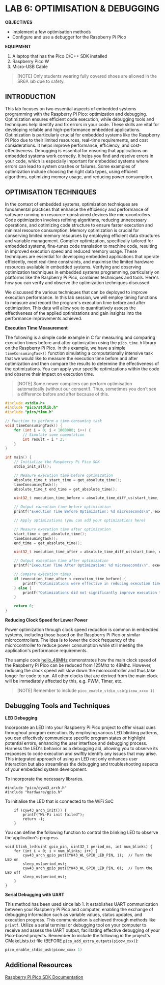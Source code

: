# LAB 6: OPTIMISATION & DEBUGGING

**OBJECTIVES**
-	Implement a few optimisation methods
-	Configure and use a debugger for the Raspberry Pi Pico


**EQUIPMENT** 
1.	A laptop that has the Pico C/C++ SDK installed
2.	Raspberry Pico W
3.	Micro-USB Cable

> [NOTE]
> Only students wearing fully covered shoes are allowed in the SR6A lab due to safety.

## **INTRODUCTION** 

This lab focuses on two essential aspects of embedded systems programming with the Raspberry Pi Pico: optimization and debugging. Optimization ensures efficient code execution, while debugging tools and techniques help identify and fix errors in your code. These skills are vital for developing reliable and high-performance embedded applications. Optimization is particularly crucial for embedded systems like the Raspberry Pi Pico due to their limited resources, real-time requirements, and cost considerations. It helps improve performance, efficiency, and cost-effectiveness. Debugging is essential for ensuring that applications on embedded systems work correctly. It helps you find and resolve errors in your code, which is especially important for embedded systems where errors can lead to system crashes or failures. Some examples of optimization include choosing the right data types, using efficient algorithms, optimizing memory usage, and reducing power consumption.

## **OPTIMISATION TECHNIQUES**

In the context of embedded systems, optimization techniques are fundamental practices that enhance the efficiency and performance of software running on resource-constrained devices like microcontrollers. Code optimization involves refining algorithms, reducing unnecessary operations, and optimizing code structure to ensure faster execution and minimal resource consumption. Memory optimization is crucial for conserving limited memory resources by employing efficient data structures and variable management. Compiler optimization, specifically tailored for embedded systems, fine-tunes code translation to machine code, resulting in improved execution speed and reduced memory usage. These techniques are essential for developing embedded applications that operate efficiently, meet real-time constraints, and maximise the limited hardware resources available in embedded systems. Verifying and observing optimization techniques in embedded systems programming, particularly on platforms like the Raspberry Pi Pico, combines techniques and tools. Here's how you can verify and observe the optimization techniques discussed. 

We discussed the various techniques that can be deployed to improve execution performance. In this lab session, we will employ timing functions to measure and record the program's execution time before and after optimization. This data will allow you to quantitatively assess the effectiveness of the applied optimizations and gain insights into the performance improvements achieved.

**Execution Time Measurement**

The following is a simple code example in C for measuring and comparing execution times before and after optimization using the `pico_time.h` library on the Raspberry Pi Pico. In this example, we have a simple `timeConsumingTask()` function simulating a computationally intensive task that we would like to measure the execution time before and after optimization and then compare the results to determine the effectiveness of the optimizations. You can apply your specific optimizations within the code and observe their impact on execution time.

> [NOTE]
> Some newer compilers can perform optimisation automatically (without our consent!). Thus, sometimes you don't see a difference before and after because of this.

```c
#include <stdio.h>
#include "pico/stdlib.h"
#include "pico/time.h"

// Function to perform a time-consuming task
void timeConsumingTask() {
    for (int i = 0; i < 1000000; i++) {
        // Simulate some computation
        int result = i * 2;
    }
}

int main() {
    // Initialize the Raspberry Pi Pico SDK
    stdio_init_all();

    // Measure execution time before optimization
    absolute_time_t start_time = get_absolute_time();
    timeConsumingTask();
    absolute_time_t end_time = get_absolute_time();

    uint32_t execution_time_before = absolute_time_diff_us(start_time, end_time);

    // Output execution time before optimization
    printf("Execution Time Before Optimization: %d microseconds\n", execution_time_before);

    // Apply optimizations (you can add your optimizations here)

    // Measure execution time after optimization
    start_time = get_absolute_time();
    timeConsumingTask();
    end_time = get_absolute_time();

    uint32_t execution_time_after = absolute_time_diff_us(start_time, end_time);

    // Output execution time after optimization
    printf("Execution Time After Optimization: %d microseconds\n", execution_time_after);

    // Compare execution times
    if (execution_time_after < execution_time_before) {
        printf("Optimizations were effective in reducing execution time.\n");
    } else {
        printf("Optimizations did not significantly improve execution time.\n");
    }

    return 0;
}
```
**Reducing Clock Speed for Lower Power**

Power optimization through clock speed reduction is common in embedded systems, including those based on the Raspberry Pi Pico or similar microcontrollers. The idea is to lower the clock frequency of the microcontroller to reduce power consumption while still meeting the application's performance requirements. 

The sample code [hello_48MHz](https://github.com/raspberrypi/pico-examples/blob/master/clocks/hello_48MHz/hello_48MHz.c) demonstrates how the main clock speed of the Raspberry Pi Pico can be reduced from 125Mhz to 48Mhz. However, reducing the clock speed will slow down the microcontroller and thus take longer for code to run. All other clocks that are derived from the main clock will be immediately affected by this, e.g. PWM, Timer, etc.

> [NOTE]
> Remember to include `pico_enable_stdio_usb(picow_xxxx 1)`


## Debugging Tools and Techniques

**LED Debugging**

Incorporate an LED into your Raspberry Pi Pico project to offer visual cues throughout program execution. By employing various LED blinking patterns, you can effectively communicate specific program states or highlight potential errors, enhancing the user interface and debugging process. Harness the LED's behavior as a debugging aid, allowing you to observe its responses to code execution and swiftly identify any issues that may arise. This integrated approach of using an LED not only enhances user interaction but also streamlines the debugging and troubleshooting aspects of your embedded system development.

To incorporate the necessary libraries.
```
#include "pico/cyw43_arch.h"
#include "hardware/gpio.h"
```

To initialise the LED that is connected to the WiFi SoC
```
    if (cyw43_arch_init()) {
        printf("Wi-Fi init failed");
        return -1;
    }
```

You can define the following function to control the blinking LED to observe the application's progress.
```
void blink_led(uint gpio_pin, uint32_t period_ms, int num_blinks) {
    for (int i = 0; i < num_blinks; i++) {
        cyw43_arch_gpio_put(CYW43_WL_GPIO_LED_PIN, 1);  // Turn the LED on
        sleep_ms(period_ms);
        cyw43_arch_gpio_put(CYW43_WL_GPIO_LED_PIN, 0);  // Turn the LED off
        sleep_ms(period_ms);
    }
}
```

**Serial Debugging with UART**

This method has been used since lab 1. It establishes UART communication between your Raspberry Pi Pico and computer, enabling the exchange of debugging information such as variable values, status updates, and execution progress. This communication is achieved through methods like `printf`. Utilize a serial terminal or debugging tool on your computer to receive and assess the UART output, facilitating effective debugging of your Pico-based projects. Remember to include the following in the project's CMakeLists.txt file (BEFORE `pico_add_extra_outputs(picow_xxx)`):

``` c
pico_enable_stdio_usb(picow_xxxx 1)
```

## Additional Resources
[Raspberry Pi Pico SDK Documentation](https://www.raspberrypi.com/documentation/pico-sdk/index_doxygen.html)
